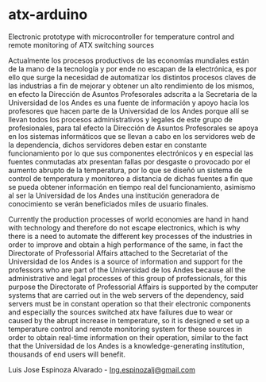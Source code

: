 # atx-arduino
Electronic prototype with microcontroller for temperature control and remote monitoring of ATX switching sources

Actualmente los procesos productivos de las economías mundiales están de la mano de la tecnología y por ende no escapan de la electrónica, es por ello que surge la necesidad de automatizar los distintos procesos claves de las industrias a fin de mejorar y obtener un alto rendimiento de los mismos, en efecto la Dirección de Asuntos Profesorales adscrita a la Secretaria de la Universidad de los Andes es una fuente de información y apoyo hacia los profesores que hacen parte de la Universidad de los Andes porque allí se llevan todos los procesos administrativos y legales de este grupo de profesionales, para tal efecto la Dirección de Asuntos Profesorales se apoya en los sistemas informáticos que se llevan a cabo en los servidores web de la dependencia, dichos servidores deben estar en constante funcionamiento por lo que sus componentes electrónicos y en especial las fuentes conmutadas atx presentan fallas por desgaste o provocado por el aumento abrupto de la temperatura, por lo que se diseñó un sistema de control de temperatura y monitoreo a distancia de dichas fuentes a fin que se pueda obtener información en tiempo real del funcionamiento, asimismo al ser la Universidad de los Andes una institución generadora de conocimiento se verán beneficiados miles de usuario finales.


Currently the production processes of world economies are hand in hand with technology and therefore do not escape electronics, which is why there is a need to automate the different key processes of the industries in order to improve and obtain a high performance of the same, in fact the Directorate of Professorial Affairs attached to the Secretariat of the Universidad de los Andes is a source of information and support for the professors who are part of the Universidad de los Andes because all the administrative and legal processes of this group of professionals, for this purpose the Directorate of Professorial Affairs is supported by the computer systems that are carried out in the web servers of the dependency, said servers must be in constant operation so that their electronic components and especially the sources switched atx have failures due to wear or caused by the abrupt increase in temperature, so it is designed e set up a temperature control and remote monitoring system for these sources in order to obtain real-time information on their operation, similar to the fact that the Universidad de los Andes is a knowledge-generating institution, thousands of end users will benefit.

Luis Jose Espinoza Alvarado - Ing.espinozalj@gmail.com